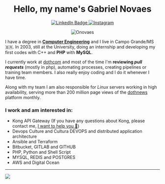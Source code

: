 <div id="badges" align="center">

<h1>Hello, my name's Gabriel Novaes</h1> 

<a href="https://www.linkedin.com/in/onovaes/">
    <img src="https://img.shields.io/badge/LinkedIn-blue?style=for-the-badge&logo=linkedin&logoColor=white" alt="LinkedIn Badge"/>
</a>

<a href="https://www.instagram.com/onovaes/">
    <img src="https://img.shields.io/badge/Instagram-E4405F?style=for-the-badge&logo=instagram&logoColor=white" alt="Instagram"/>
</a>

![Onovaes](https://github-readme-stats.vercel.app/api?username=onovaes&hide=contribs&count_private=true&show_icons=true&theme=tokyonight) 

</div>


I have a degree in **[Computer Engineering](https://blogdogabrielnovaes.files.wordpress.com/2021/04/diploma.pdf)** and I live in Campo Grande/MS :brazil:. In 2003, still at the University, doing an internship and developing my first codes with C++ and **PHP** with **MySQL**.

I currently work at [dothcom](https://www.dothcom.net) and most of the time I'm **reviewing *pull requests*** (mostly in php), automating processes, creating pipelines or training team members. I also really enjoy coding and I do it whenever I have time.

Along with my team I am also responsible for *Linux* servers working in high availability, serving more than 200 million page views of the [dothnews](https://www.dothnews.com.br) platform monthly.


### I work and am interested in:

 - Kong API Gateway (If you have any questions about Kong, please contact me, [I want to help you :hugs:](https://www.facebook.com/groups/572729720804030))
 - Devops Culture and Cultura DEVOPS and distributed application architecture
 - Ansible and Terraform
 - Bitbucket, GITLAB and GITHUB
 - PHP, Python and Shell Script
 - MYSQL, REDIS and POSTGRES
 - AWS and Digital Ocean
 
---

![](https://komarev.com/ghpvc/?username=onovaes&color=green&style=for-the-badge)